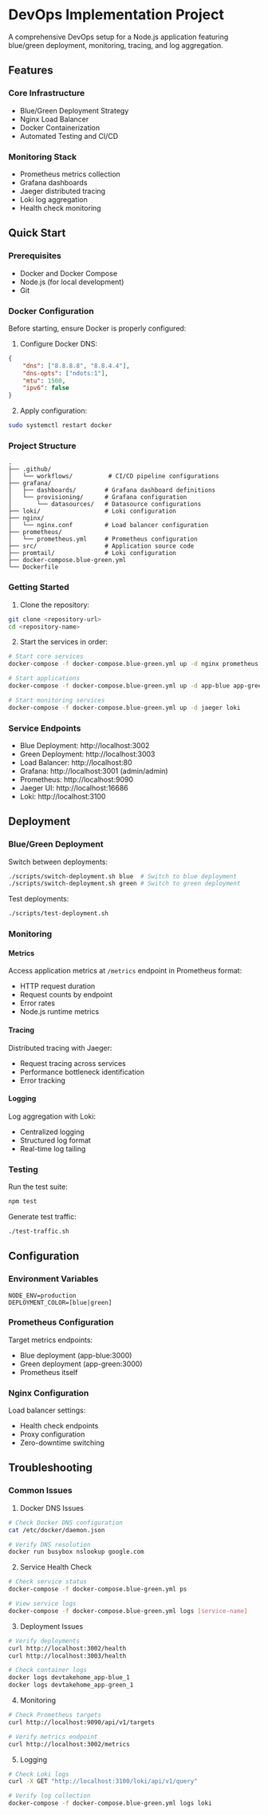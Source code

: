 # DevOps Implementation Project

A comprehensive DevOps setup for a Node.js application featuring blue/green deployment, monitoring, tracing, and log aggregation.

## Features

### Core Infrastructure
- Blue/Green Deployment Strategy
- Nginx Load Balancer
- Docker Containerization
- Automated Testing and CI/CD

### Monitoring Stack
- Prometheus metrics collection
- Grafana dashboards
- Jaeger distributed tracing
- Loki log aggregation
- Health check monitoring

## Quick Start

### Prerequisites
- Docker and Docker Compose
- Node.js (for local development)
- Git

### Docker Configuration
Before starting, ensure Docker is properly configured:

1. Configure Docker DNS:
```json
{
    "dns": ["8.8.8.8", "8.8.4.4"],
    "dns-opts": ["ndots:1"],
    "mtu": 1500,
    "ipv6": false
}
```

2. Apply configuration:
```bash
sudo systemctl restart docker
```

### Project Structure
```
.
├── .github/
│   └── workflows/          # CI/CD pipeline configurations
├── grafana/
│   ├── dashboards/        # Grafana dashboard definitions
│   └── provisioning/      # Grafana configuration
│       └── datasources/   # Datasource configurations
├── loki/                  # Loki configuration
├── nginx/
│   └── nginx.conf         # Load balancer configuration
├── prometheus/
│   └── prometheus.yml     # Prometheus configuration
├── src/                   # Application source code
├── promtail/              # Loki configuration
├── docker-compose.blue-green.yml
└── Dockerfile
```

### Getting Started

1. Clone the repository:
```bash
git clone <repository-url>
cd <repository-name>
```

2. Start the services in order:
```bash
# Start core services
docker-compose -f docker-compose.blue-green.yml up -d nginx prometheus grafana

# Start applications
docker-compose -f docker-compose.blue-green.yml up -d app-blue app-green

# Start monitoring services
docker-compose -f docker-compose.blue-green.yml up -d jaeger loki
```

### Service Endpoints
- Blue Deployment: http://localhost:3002
- Green Deployment: http://localhost:3003
- Load Balancer: http://localhost:80
- Grafana: http://localhost:3001 (admin/admin)
- Prometheus: http://localhost:9090
- Jaeger UI: http://localhost:16686
- Loki: http://localhost:3100

## Deployment

### Blue/Green Deployment

Switch between deployments:
```bash
./scripts/switch-deployment.sh blue  # Switch to blue deployment
./scripts/switch-deployment.sh green # Switch to green deployment
```

Test deployments:
```bash
./scripts/test-deployment.sh
```

### Monitoring

#### Metrics
Access application metrics at `/metrics` endpoint in Prometheus format:
- HTTP request duration
- Request counts by endpoint
- Error rates
- Node.js runtime metrics

#### Tracing
Distributed tracing with Jaeger:
- Request tracing across services
- Performance bottleneck identification
- Error tracking

#### Logging
Log aggregation with Loki:
- Centralized logging
- Structured log format
- Real-time log tailing

### Testing

Run the test suite:
```bash
npm test
```

Generate test traffic:
```bash
./test-traffic.sh
```

## Configuration

### Environment Variables
```
NODE_ENV=production
DEPLOYMENT_COLOR=[blue|green]
```

### Prometheus Configuration
Target metrics endpoints:
- Blue deployment (app-blue:3000)
- Green deployment (app-green:3000)
- Prometheus itself

### Nginx Configuration
Load balancer settings:
- Health check endpoints
- Proxy configuration
- Zero-downtime switching

## Troubleshooting

### Common Issues

1. Docker DNS Issues
```bash
# Check Docker DNS configuration
cat /etc/docker/daemon.json

# Verify DNS resolution
docker run busybox nslookup google.com
```

2. Service Health Check
```bash
# Check service status
docker-compose -f docker-compose.blue-green.yml ps

# View service logs
docker-compose -f docker-compose.blue-green.yml logs [service-name]
```

3. Deployment Issues
```bash
# Verify deployments
curl http://localhost:3002/health
curl http://localhost:3003/health

# Check container logs
docker logs devtakehome_app-blue_1
docker logs devtakehome_app-green_1
```

4. Monitoring
```bash
# Check Prometheus targets
curl http://localhost:9090/api/v1/targets

# Verify metrics endpoint
curl http://localhost:3002/metrics
```

5. Logging
```bash
# Check Loki logs
curl -X GET "http://localhost:3100/loki/api/v1/query"

# Verify log collection
docker-compose -f docker-compose.blue-green.yml logs loki
```
